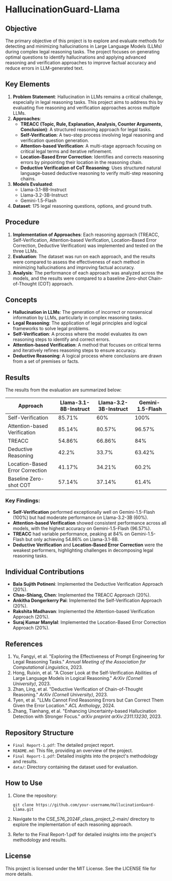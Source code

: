 # HallucinationGuard-Llama

## Objective
The primary objective of this project is to explore and evaluate methods for detecting and minimizing hallucinations in Large Language Models (LLMs) during complex legal reasoning tasks. The project focuses on generating optimal questions to identify hallucinations and applying advanced reasoning and verification approaches to improve factual accuracy and reduce errors in LLM-generated text.

## Key Elements
1. **Problem Statement**: Hallucination in LLMs remains a critical challenge, especially in legal reasoning tasks. This project aims to address this by evaluating five reasoning and verification approaches across multiple LLMs.
2. **Approaches**:
   - **TREACC (Topic, Rule, Explanation, Analysis, Counter Arguments, Conclusion)**: A structured reasoning approach for legal tasks.
   - **Self-Verification**: A two-step process involving legal reasoning and verification question generation.
   - **Attention-based Verification**: A multi-stage approach focusing on critical legal terms and iterative refinement.
   - **Location-Based Error Correction**: Identifies and corrects reasoning errors by pinpointing their location in the reasoning chain.
   - **Deductive Verification of CoT Reasoning**: Uses structured natural language-based deductive reasoning to verify multi-step reasoning chains.
3. **Models Evaluated**:
   - Llama-3.1-8B-Instruct
   - Llama-3.2-3B-Instruct
   - Gemini-1.5-Flash
4. **Dataset**: 175 legal reasoning questions, options, and ground truth.

## Procedure
1. **Implementation of Approaches**: Each reasoning approach (TREACC, Self-Verification, Attention-based Verification, Location-Based Error Correction, Deductive Verification) was implemented and tested on the three LLMs.
2. **Evaluation**: The dataset was run on each approach, and the results were compared to assess the effectiveness of each method in minimizing hallucinations and improving factual accuracy.
3. **Analysis**: The performance of each approach was analyzed across the models, and the results were compared to a baseline Zero-shot Chain-of-Thought (COT) approach.

## Concepts
- **Hallucination in LLMs**: The generation of incorrect or nonsensical information by LLMs, particularly in complex reasoning tasks.
- **Legal Reasoning**: The application of legal principles and logical frameworks to solve legal problems.
- **Self-Verification**: A process where the model evaluates its own reasoning steps to identify and correct errors.
- **Attention-based Verification**: A method that focuses on critical terms and iteratively refines reasoning steps to ensure accuracy.
- **Deductive Reasoning**: A logical process where conclusions are drawn from a set of premises or facts.

## Results
The results from the evaluation are summarized below:

| Approach                | Llama-3.1-8B-Instruct | Llama-3.2-3B-Instruct | Gemini-1.5-Flash |
|-------------------------|-----------------------|-----------------------|------------------|
| Self-Verification       | 85.71%               | 60%                  | 100%             |
| Attention-based Verification | 85.14%           | 80.57%               | 96.57%           |
| TREACC                  | 54.86%               | 66.86%               | 84%              |
| Deductive Reasoning     | 42.2%                | 33.7%                | 63.42%           |
| Location-Based Error Correction | 41.17%       | 34.21%               | 60.2%            |
| Baseline Zero-shot COT  | 57.14%               | 37.14%               | 61.4%            |

### Key Findings:
- **Self-Verification** performed exceptionally well on Gemini-1.5-Flash (100%) but had moderate performance on Llama-3.2-3B (60%).
- **Attention-based Verification** showed consistent performance across all models, with the highest accuracy on Gemini-1.5-Flash (96.57%).
- **TREACC** had variable performance, peaking at 84% on Gemini-1.5-Flash but only achieving 54.86% on Llama-3.1-8B.
- **Deductive Verification** and **Location-Based Error Correction** were the weakest performers, highlighting challenges in decomposing legal reasoning tasks.

## Individual Contributions
- **Bala Sujith Potineni**: Implemented the Deductive Verification Approach (20%).
- **Chao-Shiang, Chen**: Implemented the TREACC Approach (20%).
- **Ankitha Dongerkerry Pai**: Implemented the Self-Verification Approach (20%).
- **Rakshita Madhavan**: Implemented the Attention-based Verification Approach (20%).
- **Suraj Kumar Manylal**: Implemented the Location-Based Error Correction Approach (20%).

## References
1. Yu, Fangyi, et al. "Exploring the Effectiveness of Prompt Engineering for Legal Reasoning Tasks." _Annual Meeting of the Association for Computational Linguistics_, 2023.
2. Hong, Ruixin, et al. "A Closer Look at the Self-Verification Abilities of Large Language Models in Logical Reasoning." _ArXiv (Cornell University)_, 2023.
3. Zhan, Ling, et al. "Deductive Verification of Chain-of-Thought Reasoning." _ArXiv (Cornell University)_, 2023.
4. Tyen, et al. "LLMs Cannot Find Reasoning Errors but Can Correct Them Given the Error Location." _ACL Anthology_, 2024.
5. Zhang, Tianhang, et al. "Enhancing Uncertainty-based Hallucination Detection with Stronger Focus." _arXiv preprint arXiv:2311.13230_, 2023.

## Repository Structure
- `Final Report-1.pdf`: The detailed project report.
- `README.md`: This file, providing an overview of the project.
- `Final Report-1.pdf`: Detailed insights into the project's methodology and results.
- `data/`: Directory containing the dataset used for evaluation.

## How to Use
1. Clone the repository:
   ```
   git clone https://github.com/your-username/HallucinationGuard-Llama.git
   ```
2. Navigate to the CSE_576_2024F_class_project_2-main/ directory to explore the implementation of each reasoning approach.

3. Refer to the Final Report-1.pdf for detailed insights into the project's methodology and results.
## License
This project is licensed under the MIT License. See the LICENSE file for more details.
